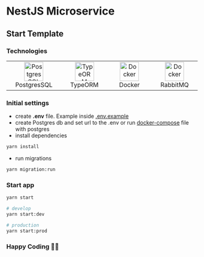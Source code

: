 # NestJS Microservice

## Start Template

### Technologies

<table width="100%">
    <tr>  
      <td align="center" valign="middle" width="17%">
      <a href="https://www.postgresql.org/">
      <img height="50" alt="PostgresSQL" src="https://upload.wikimedia.org/wikipedia/commons/thumb/2/29/Postgresql_elephant.svg/640px-Postgresql_elephant.svg.png"/>
      </a>
      <br />
      PostgresSQL
    </td>
    <td align="center" valign="middle" width="17%">
      <a href="https://typeorm.io/">
      <img height="50" alt="TypeORM" src="https://www.zoneofit.com/wp-content/uploads/2021/06/type-orm.png"/>
      </a>
      <br />
      TypeORM
    </td>
    <td align="center" valign="middle" width="17%">
      <a href="https://www.docker.com/">
      <img height="50" alt="Docker" src="https://d1.awsstatic.com/acs/characters/Logos/Docker-Logo_Horizontel_279x131.b8a5c41e56b77706656d61080f6a0217a3ba356d.png"/>
      </a>
      <br />
      Docker
    </td>
    <td align="center" valign="middle" width="17%">
      <a href="https://www.npmjs.com/package/@golevelup/nestjs-rabbitmq">
      <img height="50" alt="Docker" src="https://www.nastel.com/wp-content/uploads/2022/05/rabbitmq.png"/>
      </a>
      <br />
      RabbitMQ
    </td>
    </tr>
</table>

### Initial settings
- create <b>.env</b> file. Example inside <a href="https://github.com/mogilevtsevdmitry/microservice-template/blob/master/.env.example">.env.example</a>
- create Postgres db and set url to the .env or run <a href="https://github.com/mogilevtsevdmitry/microservice-template/blob/master/docker/postgres/docker-compose.yml">docker-compose</a> file with postgres
- install dependencies
```sh
yarn install
```
- run migrations
```sh
yarn migration:run
```
  
### Start app
```sh
yarn start

# develop
yarn start:dev

# production
yarn start:prod
```

### Happy Coding 🧑‍💻